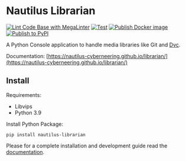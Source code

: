 # Nautilus Librarian

[![Lint Code Base with MegaLinter](https://github.com/Nautilus-Cyberneering/librarian/actions/workflows/mega-linter.yml/badge.svg)](https://github.com/Nautilus-Cyberneering/librarian/actions/workflows/mega-linter.yml)
[![Test](https://github.com/Nautilus-Cyberneering/librarian/actions/workflows/test.yml/badge.svg)](https://github.com/Nautilus-Cyberneering/librarian/actions/workflows/test.yml)
[![Publish Docker image](https://github.com/Nautilus-Cyberneering/librarian/actions/workflows/publish-docker-image.yml/badge.svg)](https://github.com/Nautilus-Cyberneering/librarian/actions/workflows/publish-docker-image.yml)
[![Publish to PyPI](https://github.com/Nautilus-Cyberneering/librarian/actions/workflows/publish-pypi.yml/badge.svg)](https://github.com/Nautilus-Cyberneering/librarian/actions/workflows/publish-pypi.yml)

A Python Console application to handle media libraries like Git and [Dvc](https://github.com/iterative/dvc).

Documentation: [https://nautilus-cyberneering.github.io/librarian/](https://nautilus-cyberneering.github.io/librarian/)

## Install

Requirements:

- Libvips
- Python 3.9

Install Python Package:

```shell
pip install nautilus-librarian
```

Please for a complete installation and development guide read the [documentation](https://nautilus-cyberneering.github.io/librarian/).
